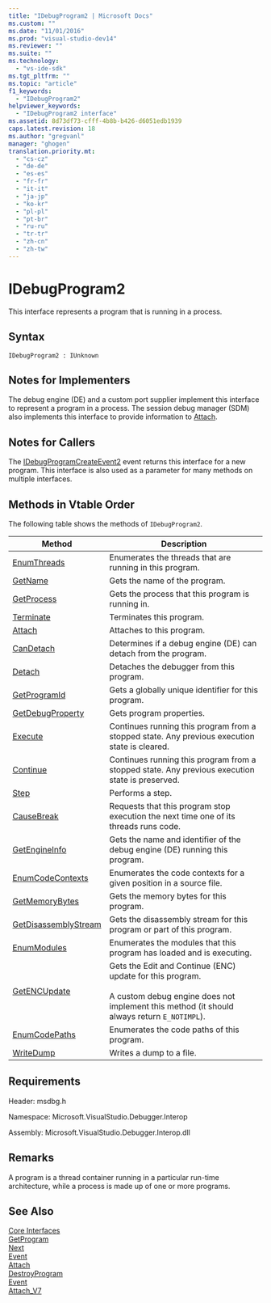 ```yaml
---
title: "IDebugProgram2 | Microsoft Docs"
ms.custom: ""
ms.date: "11/01/2016"
ms.prod: "visual-studio-dev14"
ms.reviewer: ""
ms.suite: ""
ms.technology: 
  - "vs-ide-sdk"
ms.tgt_pltfrm: ""
ms.topic: "article"
f1_keywords: 
  - "IDebugProgram2"
helpviewer_keywords: 
  - "IDebugProgram2 interface"
ms.assetid: 8d73df73-cfff-4b8b-b426-d6051edb1939
caps.latest.revision: 18
ms.author: "gregvanl"
manager: "ghogen"
translation.priority.mt: 
  - "cs-cz"
  - "de-de"
  - "es-es"
  - "fr-fr"
  - "it-it"
  - "ja-jp"
  - "ko-kr"
  - "pl-pl"
  - "pt-br"
  - "ru-ru"
  - "tr-tr"
  - "zh-cn"
  - "zh-tw"
---
```

# IDebugProgram2
This interface represents a program that is running in a process.  
  
## Syntax  
  
```  
IDebugProgram2 : IUnknown  
```  
  
## Notes for Implementers  
 The debug engine (DE) and a custom port supplier implement this interface to represent a program in a process. The session debug manager (SDM) also implements this interface to provide information to [Attach](../../../extensibility/debugger/reference/idebugprogram2-attach.md).  
  
## Notes for Callers  
 The [IDebugProgramCreateEvent2](../../../extensibility/debugger/reference/idebugprogramcreateevent2.md) event returns this interface for a new program. This interface is also used as a parameter for many methods on multiple interfaces.  
  
## Methods in Vtable Order  
 The following table shows the methods of `IDebugProgram2`.  
  
|Method|Description|  
|------------|-----------------|  
|[EnumThreads](../../../extensibility/debugger/reference/idebugprogram2-enumthreads.md)|Enumerates the threads that are running in this program.|  
|[GetName](../../../extensibility/debugger/reference/idebugprogram2-getname.md)|Gets the name of the program.|  
|[GetProcess](../../../extensibility/debugger/reference/idebugprogram2-getprocess.md)|Gets the process that this program is running in.|  
|[Terminate](../../../extensibility/debugger/reference/idebugprogram2-terminate.md)|Terminates this program.|  
|[Attach](../../../extensibility/debugger/reference/idebugprogram2-attach.md)|Attaches to this program.|  
|[CanDetach](../../../extensibility/debugger/reference/idebugprogram2-candetach.md)|Determines if a debug engine (DE) can detach from the program.|  
|[Detach](../../../extensibility/debugger/reference/idebugprogram2-detach.md)|Detaches the debugger from this program.|  
|[GetProgramId](../../../extensibility/debugger/reference/idebugprogram2-getprogramid.md)|Gets a globally unique identifier for this program.|  
|[GetDebugProperty](../../../extensibility/debugger/reference/idebugprogram2-getdebugproperty.md)|Gets program properties.|  
|[Execute](../../../extensibility/debugger/reference/idebugprogram2-execute.md)|Continues running this program from a stopped state. Any previous execution state is cleared.|  
|[Continue](../../../extensibility/debugger/reference/idebugprogram2-continue.md)|Continues running this program from a stopped state. Any previous execution state is preserved.|  
|[Step](../../../extensibility/debugger/reference/idebugprogram2-step.md)|Performs a step.|  
|[CauseBreak](../../../extensibility/debugger/reference/idebugprogram2-causebreak.md)|Requests that this program stop execution the next time one of its threads runs code.|  
|[GetEngineInfo](../../../extensibility/debugger/reference/idebugprogram2-getengineinfo.md)|Gets the name and identifier of the debug engine (DE) running this program.|  
|[EnumCodeContexts](../../../extensibility/debugger/reference/idebugprogram2-enumcodecontexts.md)|Enumerates the code contexts for a given position in a source file.|  
|[GetMemoryBytes](../../../extensibility/debugger/reference/idebugprogram2-getmemorybytes.md)|Gets the memory bytes for this program.|  
|[GetDisassemblyStream](../../../extensibility/debugger/reference/idebugprogram2-getdisassemblystream.md)|Gets the disassembly stream for this program or part of this program.|  
|[EnumModules](../../../extensibility/debugger/reference/idebugprogram2-enummodules.md)|Enumerates the modules that this program has loaded and is executing.|  
|[GetENCUpdate](../../../extensibility/debugger/reference/idebugprogram2-getencupdate.md)|Gets the Edit and Continue (ENC) update for this program.<br /><br /> A custom debug engine does not implement this method (it should always return `E_NOTIMPL`).|  
|[EnumCodePaths](../../../extensibility/debugger/reference/idebugprogram2-enumcodepaths.md)|Enumerates the code paths of this program.|  
|[WriteDump](../../../extensibility/debugger/reference/idebugprogram2-writedump.md)|Writes a dump to a file.|  
  
## Requirements  
 Header: msdbg.h  
  
 Namespace: Microsoft.VisualStudio.Debugger.Interop  
  
 Assembly: Microsoft.VisualStudio.Debugger.Interop.dll  
  
## Remarks  
 A program is a thread container running in a particular run-time architecture, while a process is made up of one or more programs.  
  
## See Also  
 [Core Interfaces](../../../extensibility/debugger/reference/core-interfaces.md)   
 [GetProgram](../../../extensibility/debugger/reference/idebugthread2-getprogram.md)   
 [Next](../../../extensibility/debugger/reference/ienumdebugprograms2-next.md)   
 [Event](../../../extensibility/debugger/reference/idebugportevents2-event.md)   
 [Attach](../../../extensibility/debugger/reference/idebugengine2-attach.md)   
 [DestroyProgram](../../../extensibility/debugger/reference/idebugengine2-destroyprogram.md)   
 [Event](../../../extensibility/debugger/reference/idebugeventcallback2-event.md)   
 [Attach_V7](../../../extensibility/debugger/reference/idebugprogramnode2-attach-v7.md)